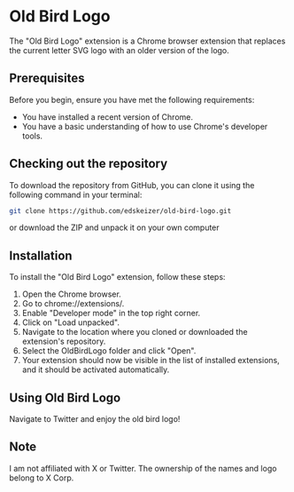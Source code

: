 # Old Bird Logo

The "Old Bird Logo" extension is a Chrome browser extension that replaces the current letter SVG logo with an older version of the logo.

## Prerequisites

Before you begin, ensure you have met the following requirements:

* You have installed a recent version of Chrome.
* You have a basic understanding of how to use Chrome's developer tools.

## Checking out the repository

To download the repository from GitHub, you can clone it using the following command in your terminal:

```bash
git clone https://github.com/edskeizer/old-bird-logo.git
```

or download the ZIP and unpack it on your own computer

## Installation
To install the "Old Bird Logo" extension, follow these steps:

1. Open the Chrome browser.
2. Go to chrome://extensions/.
3. Enable "Developer mode" in the top right corner.
4. Click on "Load unpacked".
5. Navigate to the location where you cloned or downloaded the extension's repository.
6. Select the OldBirdLogo folder and click "Open".
7. Your extension should now be visible in the list of installed extensions, and it should be activated automatically.

## Using Old Bird Logo
Navigate to Twitter and enjoy the old bird logo!


## Note
I am not affiliated with X or Twitter. The ownership of the names and logo belong to X Corp. 